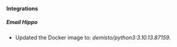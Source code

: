 #### Integrations
##### Email Hippo
- Updated the Docker image to: *demisto/python3:3.10.13.87159*.
